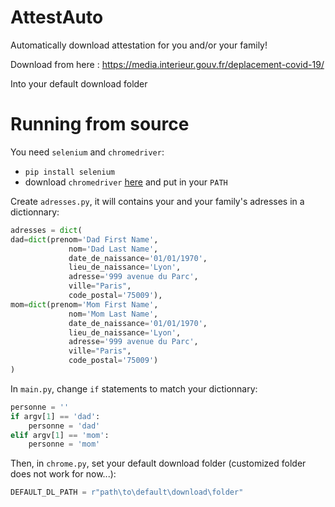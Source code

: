 # AttestAuto

Automatically download attestation for you and/or your family!

Download from here : https://media.interieur.gouv.fr/deplacement-covid-19/

Into your default download folder

# Running from source

You need `selenium` and `chromedriver`:

 - `pip install selenium`
 - download `chromedriver` [here](https://chromedriver.chromium.org/getting-started) and put in your `PATH`

Create `adresses.py`, it will contains your and your family's adresses in a dictionnary:
```python
adresses = dict(
dad=dict(prenom='Dad First Name',
             nom='Dad Last Name',
             date_de_naissance='01/01/1970',
             lieu_de_naissance='Lyon',
             adresse='999 avenue du Parc',
             ville="Paris",
             code_postal='75009'),
mom=dict(prenom='Mom First Name',
             nom='Mom Last Name',
             date_de_naissance='01/01/1970',
             lieu_de_naissance='Lyon',
             adresse='999 avenue du Parc',
             ville="Paris",
             code_postal='75009')
)
```

In `main.py`, change `if` statements to match your dictionnary:
```python
personne = ''
if argv[1] == 'dad':
    personne = 'dad'
elif argv[1] == 'mom':
    personne = 'mom'
```

Then, in `chrome.py`, set your default download folder (customized folder does not work for now...):
```python
DEFAULT_DL_PATH = r"path\to\default\download\folder"
```
